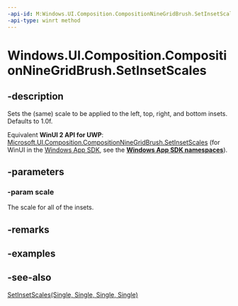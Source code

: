 ```yaml
---
-api-id: M:Windows.UI.Composition.CompositionNineGridBrush.SetInsetScales(System.Single)
-api-type: winrt method
---
```


<!-- Method syntax
public void SetInsetScales(System.Single scale)
-->

# Windows.UI.Composition.CompositionNineGridBrush.SetInsetScales

## -description
Sets the (same) scale to be applied to the left, top, right, and bottom insets. Defaults to 1.0f.

Equivalent **WinUI 2 API for UWP**: [Microsoft.UI.Composition.CompositionNineGridBrush.SetInsetScales](/windows/winui/api/microsoft.ui.composition.compositionninegridbrush.setinsetscales) (for WinUI in the [Windows App SDK](/windows/apps/windows-app-sdk/), see the **[Windows App SDK namespaces](/windows/windows-app-sdk/api/winrt/)**).

## -parameters
### -param scale
The scale for all of the insets.

## -remarks

## -examples

## -see-also
[SetInsetScales(Single, Single, Single, Single)](compositionninegridbrush_setinsetscales_1769713168.md)
